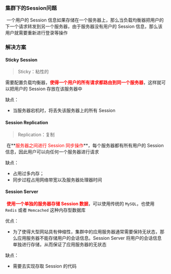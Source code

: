 ### 集群下的Session问题		

​		一个用户的 Session 信息如果存储在一个服务器上，那么当负载均衡器把用户的下一个请求转发到另一个服务器，由于服务器没有用户的 Session 信息，那么该用户就需要重新进行登录等操作



### 解决方案

#### Sticky Session

> Sticky：粘性的

​		需要配置负载均衡器，**<font color=red>使得一个用户的所有请求都路由到同一个服务器</font>**，这样就可以把用户的 Session 存放在该服务器中

缺点：

- 当服务器宕机时，将丢失该服务器上的所有 Session



#### Session Replication

> Replication：复制

​		在**<font color=red>服务器之间进行 Session 同步操作</font>**，每个服务器都有所有用户的 Session 信息，因此用户可以向任何一个服务器进行请求

缺点：

- 占用过多内存；
- 同步过程占用网络带宽以及服务器处理器时间



#### Session Server

​		**<font color=red>使用一个单独的服务器存储 Session 数据</font>**，可以使用传统的 `MySQL`，也使用 `Redis` 或者 `Memcached` 这种内存型数据库

优点：

- 为了使得大型网站具有伸缩性，集群中的应用服务器通常需要保持无状态，那么应用服务器不能存储用户的会话信息。Session Server 将用户的会话信息单独进行存储，从而保证了应用服务器的无状态

缺点：

- 需要去实现存取 Session 的代码